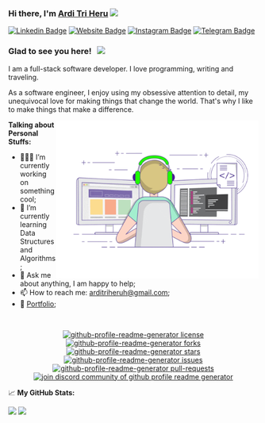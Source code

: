 ### Hi there, I'm <a href="https://arditriheru.com" target="_blank">Ardi Tri Heru</a> <img src="https://media.giphy.com/media/hvRJCLFzcasrR4ia7z/giphy.gif" width="25px">

[![Linkedin Badge](https://img.shields.io/badge/-LinkedIn-0e76a8?style=flat-square&logo=Linkedin&logoColor=white)](https://id.linkedin.com/in/arditriheru)
[![Website Badge](https://img.shields.io/badge/Website-3b5998?style=flat-square&logo=google-chrome&logoColor=white)](https://arditriheru.com)
[![Instagram Badge](https://img.shields.io/badge/-Instagram-e4405f?style=flat-square&logo=Instagram&logoColor=white)](https://instagram.com/arditriheru/)
[![Telegram Badge](https://img.shields.io/badge/-Telegram-0088cc?style=flat-square&logo=Telegram&logoColor=white)](https://t.me/Arditriheru)

### Glad to see you here! &nbsp; ![](https://visitor-badge.glitch.me/badge?page_id=Arditriheru.Arditriheru)

I am a full-stack software developer. I love programming, writing and traveling.

As a software engineer, I enjoy using my obsessive attention to detail, my unequivocal love for making things that change the world. That's why I like to make things that make a difference.

<img align="right" alt="GIF" src="https://github.com/arditriheru/arditriheru/blob/main/coding.gif" width="408" height="318" />
  

**Talking about Personal Stuffs:**

- 👨🏻‍💻 I’m currently working on something cool;
- 🚀 I’m currently learning Data Structures and Algorithms;
- 💬 Ask me about anything, I am happy to help;
- 📫 How to reach me: arditriheruh@gmail.com;
- 📝 [Portfolio](https://arditriheru.com);

</br>

<p align="center">
<a href="https://github.com/arditriheru/github-profile-readme-generator/blob/master/LICENSE" target="blank">
<img src="https://img.shields.io/github/license/arditriheru/github-profile-readme-generator?style=flat-square" alt="github-profile-readme-generator license" />
</a>
<a href="https://github.com/arditriheru/github-profile-readme-generator/fork" target="blank">
<img src="https://img.shields.io/github/forks/arditriheru/github-profile-readme-generator?style=flat-square" alt="github-profile-readme-generator forks"/>
</a>
<a href="https://github.com/arditriheru/github-profile-readme-generator/stargazers" target="blank">
<img src="https://img.shields.io/github/stars/arditriheru/github-profile-readme-generator?style=flat-square" alt="github-profile-readme-generator stars"/>
</a>
<a href="https://github.com/arditriheru/github-profile-readme-generator/issues" target="blank">
<img src="https://img.shields.io/github/issues/arditriheru/github-profile-readme-generator?style=flat-square" alt="github-profile-readme-generator issues"/>
</a>
<a href="https://github.com/arditriheru/github-profile-readme-generator/pulls" target="blank">
<img src="https://img.shields.io/github/issues-pr/arditriheru/github-profile-readme-generator?style=flat-square" alt="github-profile-readme-generator pull-requests"/>
</a>
<a href="https://discord.gg/HHMs7Eg" target="blank">
<img src="https://img.shields.io/discord/735303195105951764?label=Join%20Community&logo=discord&style=flat-square" alt="join discord community of github profile readme generator"/>
</a>
</p>

📈 **My GitHub Stats:**

<p>
  <img height="180em" src="https://github-readme-stats.vercel.app/api?username=Arditriheru&show_icons=true&hide_border=true&&count_private=true&include_all_commits=true" />
  <img height="180em" src="https://github-readme-stats.vercel.app/api/top-langs/?username=Arditriheru&exclude_repo=KNN-Image-Classification&show_icons=true&hide_border=true&layout=compact&langs_count=8"/>
</p>




